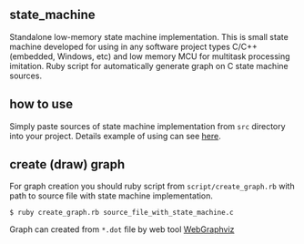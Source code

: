 ## state_machine 
Standalone low-memory state machine implementation. This is small state machine developed for using in any software project types C/C++ (embedded, Windows, etc) and low memory MCU for multitask processing imitation. Ruby script for automatically generate graph on C state machine sources.

## how to use
Simply paste sources of state machine implementation from `src` directory into your project.
Details example of using can see [here](demo/sm_demo.c).

## create (draw) graph
For graph creation you should ruby script from `script/create_graph.rb` with path to source file with state machine implementation.
    
    $ ruby create_graph.rb source_file_with_state_machine.c 

Graph can created from `*.dot` file by web tool [WebGraphviz](http://www.webgraphviz.com/)
